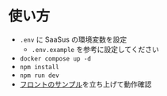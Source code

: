 # 使い方
- `.env` に SaaSus の環境変数を設定
  - `.env.example` を参考に設定してください
- `docker compose up -d`
- `npm install`
- `npm run dev`
- [フロントのサンプル](https://github.com/saasus-platform/implementation-sample-front-react)を立ち上げて動作確認

